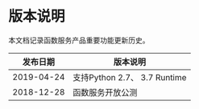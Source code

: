 
# 版本说明
本文档记录函数服务产品重要功能更新历史。

| 发布日期    |  版本说明            |
| ----------- | ---------------- |
| 2019-04-24 | 支持Python 2.7、 3.7 Runtime |
| 2018-12-28 | 函数服务开放公测 |

